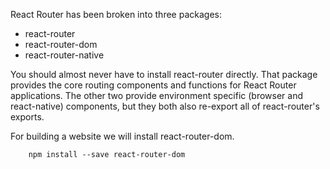 React Router has been broken into three packages: 
- react-router
- react-router-dom
- react-router-native

You should almost never have to install react-router directly. That package provides the core routing components and functions for React Router applications. The other two provide environment specific (browser and react-native) components, but they both also re-export all of react-router's exports.

For building a website we will install react-router-dom.
```
    npm install --save react-router-dom
```